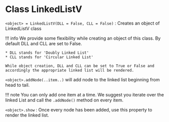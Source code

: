 # Class LinkedListV

`<object> = LinkedListV(DLL = False, CLL = False)` : Creates an object of LinkedListV class

!!! info
    We provide some flexibility while creating an object of this class. By default DLL and CLL are set to False.

    * DLL stands for 'Doubly Linked List'
    * CLL stands for 'Circular Linked List'

    While object creation, DLL and CLL can be set to True or False and accordingly the appropriate linked list will be rendered.

`<object>.addNode(..item..)` will add node to the linked list beginning from head to tail.

!!! note
    You can only add one item at a time. We suggest you iterate over the linked List and call the `.addNode()` method on every item.

 `<object>.show` : Once every node has been added, use this property to render the linked list.